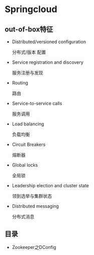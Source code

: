 # Springcloud

## out-of-box特征

* Distributed/versioned configuration

  分布式/版本 配置

* Service registration and discovery

  服务注册与发现

* Routing

  路由

* Service-to-service calls

  服务调用

* Load balancing

  负载均衡

* Circuit Breakers

  熔断器

* Global locks

  全局锁

* Leadership election and cluster state

  领到选举与集群状态

* Distributed messaging

  分布式消息

## 目录

* Zookeeper之DConfig

